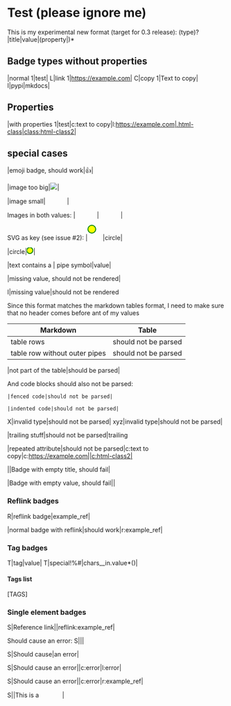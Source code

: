 # Test (please ignore me)

This is my experimental new format (target for 0.3 release):
(type)?|title|value|(property|)*

## Badge types without properties

|normal 1|test|
L|link 1|https://example.com|
C|copy 1|Text to copy|
I|pypi|mkdocs|

## Properties

|with properties 1|test|c:text to copy|l:https://example.com|.html-class|class:html-class2|

## special cases

|emoji badge, should work|👍|

|image too big|<img src="/assets/img/test.png">|

|image small|<img src="/assets/img/test.png" width=50 height=15>|

Images in both values:
|<img src="/assets/img/test.png" width=50 height=15>|<img src="/assets/img/test.png" width=50 height=15>|

SVG as key (see issue #2):
|<svg width="35" height="35"><circle cx="10" cy="10" r="9" stroke="green" stroke-width="2" fill="yellow" /></svg>|circle|

|circle|<svg width="15" height="15"><circle cx="7" cy="7" r="7" stroke="green" stroke-width="2" fill="yellow" /></svg>|



|text contains a \| pipe symbol|value|

|missing value, should not be rendered|

I|missing value|should not be rendered

Since this format matches the markdown tables format, I need to make sure that no header comes before ant of my values

|Markdown|Table|
|---|---|
|table rows|should not be parsed|
table row without outer pipes|should not be parsed

|not part of the table|should be parsed|

And code blocks should also not be parsed:

```
|fenced code|should not be parsed|
```

    |indented code|should not be parsed|

X|invalid type|should not be parsed|
xyz|invalid type|should not be parsed|

|trailing stuff|should not be parsed|trailing

|repeated attribute|should not be parsed|c:text to copy|c:https://example.com||c:html-class2|

||Badge with empty title, should fail|

|Badge with empty value, should fail||

### Reflink badges

R|reflink badge|example_ref|

|normal badge with reflink|should work|r:example_ref|

[example_ref]: https://www.example.com


### Tag badges

T|tag|value|
T|special!%#|chars__in.value*()|


#### Tags list

<!-- For some reason the tags defined on this page do not appear on this page. @TODO investigate -->

[TAGS]


### Single element badges

S|Reference link||reflink:example_ref|

Should cause an error:
S|||

S|Should cause|an error|

S|Should cause an error||c:error|l:error|

S|Should cause an error||c:error|r:example_ref|

S||This is a <img src="/assets/img/test.png" width=50 height=15>|



